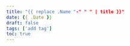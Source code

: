 ```yaml
---
title: "{{ replace .Name "-" " " | title }}"
date: {{ .Date }}
draft: false
tags: ['add tag']
toc: true
---
```


